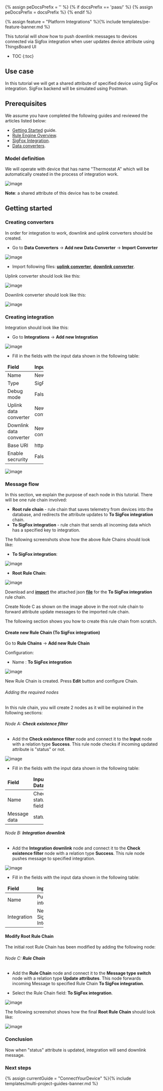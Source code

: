 {% assign peDocsPrefix = '' %}
{% if docsPrefix == 'paas/' %}
{% assign peDocsPrefix = docsPrefix %}
{% endif %}

{% assign feature = "Platform Integrations" %}{% include templates/pe-feature-banner.md %}

This tutorial will show how to push downlink messages to devices connected via Sigfox integration
 when user updates device attribute using ThingsBoard UI

* TOC
{:toc}
 
## Use case

In this tutorial we will get a shared attribute of specified device using SigFox integration.
SigFox backend will be simulated using Postman.

## Prerequisites

We assume you have completed the following guides and reviewed the articles listed below:

  * [Getting Started](/docs/{{docsPrefix}}getting-started-guides/helloworld/) guide.
  * [Rule Engine Overview](/docs/{{docsPrefix}}user-guide/rule-engine-2-0/overview/).
  * [SigFox Integration](/docs/{{peDocsPrefix}}user-guide/integrations/sigfox/).
  * [Data converters](/docs/{{peDocsPrefix}}user-guide/integrations/#data-converters).

### Model definition
  
We will operate with device that has name "Thermostat A" which will be
automatically created in the process of integration work.

![image](https://img.thingsboard.io/user-guide/integrations/sigfox/sigfox-device.png)

**Note**: a shared attribute of this device has to be created.

## Getting started

### Creating converters

In order for integration to work, downlink and uplink converters should be created.

- Go to **Data Converters** -> **Add new Data Converter** -> **Import Converter** 

![image](https://img.thingsboard.io/user-guide/rule-engine-2-0/tutorials/mqtt-downlink/import_new_converter.png)

- Import following files: [**uplink converter**](/docs/user-guide/resources/sigfox/uplink-sigfox-converter.json),
 [**downlink converter**](/docs/user-guide/resources/sigfox/downlink-sigfox-converter.json).

Uplink converter should look like this:

![image](https://img.thingsboard.io/user-guide/integrations/sigfox/sigfox-uplink-converter.png) 

Downlink converter should look like this:

![image](https://img.thingsboard.io/user-guide/integrations/sigfox/sigfox-uplink-converter.png)

### Creating integration

Integration should look like this:

- Go to **Integrations** -> **Add new Integration**

![image](https://img.thingsboard.io/user-guide/rule-engine-2-0/tutorials/mqtt-downlink/add-new-integration.png)

- Fill in the fields with the input data shown in the following table: 

<table style="width: 25%">
  <thead>
      <tr>
          <td><b>Field</b></td><td><b>Input Data</b></td>
      </tr>
  </thead>
  <tbody>
      <tr>
          <td>Name</td>
          <td>New SigFox Integration</td>
      </tr>
      <tr>
          <td>Type</td>
          <td>SigFox</td>
      </tr>
      <tr>
          <td>Debug mode</td>
          <td>False</td>
      </tr>
      <tr>
          <td>Uplink data converter</td>
          <td>New uplink SigFox converter</td>
      </tr>
      <tr>
          <td>Downlink data converter</td>
          <td>New downlink SigFox converter</td>
      </tr>
      <tr>
          <td>Base URl</td>
          <td>http://thingsboard.cloud</td>
      </tr>
      <tr>
          <td>Enable secrurity</td>
          <td>False</td>
      </tr>
   </tbody>
</table> 

![image](https://img.thingsboard.io/user-guide/integrations/sigfox/sigfox-create-integration.png)

### Message flow

In this section, we explain the purpose of each node in this tutorial. There will be one rule chain involved:

- **Root rule chain** - rule chain that saves telemetry from devices into the database, and redirects the 
attribute updates to **To SigFox integration** chain.
- **To SigFox integration** - rule chain that sends all incoming data which has a specified key to integration.

The following screenshots show how the above Rule Chains should look like:

- **To SigFox integration**:

![image](https://img.thingsboard.io/user-guide/integrations/sigfox/sigfox-rule-chain.png)

- **Root Rule Chain**:

![image](https://img.thingsboard.io/user-guide/integrations/sigfox/sigfox-root-rule-chain.png)

Download and [**import**](/docs/{{docsPrefix}}user-guide/ui/rule-chains/#rule-import) the attached json
 [**file**](/docs/user-guide/integrations/tutorials/resources/sigfox/to-sigfox-integration.json) for the
  **To SigFox integration** rule chain.
  
Create Node C as shown on the image above in the root rule chain to forward attribute update messages to the imported 
rule chain. 

The following section shows you how to create this rule chain from scratch.

#### Create new Rule Chain (**To SigFox integration**)

Go to **Rule Chains** -> **Add new Rule Chain** 

Configuration:

- Name : **To SigFox integration**

![image](https://img.thingsboard.io/user-guide/integrations/sigfox/add-to-sigfox-integration-chain.png)

New Rule Chain is created. Press **Edit** button and configure Chain.

###### Adding the required nodes

In this rule chain, you will create 2 nodes as it will be explained in the following sections:

###### Node A: **Check existence filter**

- Add the **Check existence filter** node and connect it to the **Input** node with a relation type **Success**.
  This rule node checks if incoming updated attribute is "status" or not. 

![image](https://img.thingsboard.io/user-guide/integrations/sigfox/check-status-field.png)

- Fill in the fields with the input data shown in the following table: 

<table style="width: 25%">
  <thead>
      <tr>
          <td><b>Field</b></td><td><b>Input Data</b></td>
      </tr>
  </thead>
  <tbody>
      <tr>
          <td>Name</td>
          <td>Check status field</td>
      </tr>
      <tr>
          <td>Message data</td>
          <td>status</td>
      </tr>
   </tbody>
</table> 

###### Node B: **Integration downlink**

- Add the **Integration downlink** node and connect it to the **Check existence filter** node with a relation type
 **Success**. This rule node pushes message to specified integration. 
 
 ![image](https://img.thingsboard.io/user-guide/integrations/sigfox/push-to-integration.png)

- Fill in the fields with the input data shown in the following table: 

<table style="width: 25%">
  <thead>
      <tr>
          <td><b>Field</b></td><td><b>Input Data</b></td>
      </tr>
  </thead>
  <tbody>
      <tr>
          <td>Name</td>
          <td>Push to integration</td>
      </tr>
      <tr>
          <td>Integration</td>
          <td>New SigFox Integration</td>
      </tr>
   </tbody>
</table> 

#### Modify Root Rule Chain

The initial root Rule Chain has been modified by adding the following node:

###### Node С: **Rule Chain**

- Add the **Rule Chain** node and connect it to the **Message type switch** node with a relation type 
**Update attributes**. This node forwards incoming Message to specified Rule Chain **To SigFox integration**.

- Select the Rule Chain field: **To SigFox integration**.

![image](https://img.thingsboard.io/user-guide/integrations/sigfox/add-rule-chain-node.png)

The following screenshot shows how the final **Root Rule Chain** should look like:

![image](https://img.thingsboard.io/user-guide/integrations/sigfox/sigfox-root-rule-chain.png)

### Conclusion

Now when "status" attribute is updated, integration will send downlink message.

### Next steps

{% assign currentGuide = "ConnectYourDevice" %}{% include templates/multi-project-guides-banner.md %}
